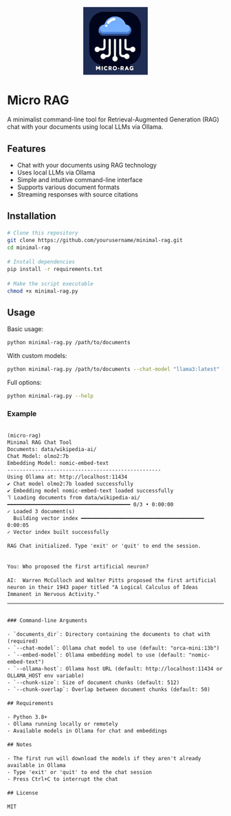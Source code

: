 <div align="center">
  <img src="img/logo.png" alt="Micro RAG Logo" width="150"/>
</div>

# Micro RAG

A minimalist command-line tool for Retrieval-Augmented Generation (RAG) chat with your documents using local LLMs via Ollama.

## Features

- Chat with your documents using RAG technology
- Uses local LLMs via Ollama
- Simple and intuitive command-line interface
- Supports various document formats
- Streaming responses with source citations

## Installation

```bash
# Clone this repository
git clone https://github.com/yourusername/minimal-rag.git
cd minimal-rag

# Install dependencies
pip install -r requirements.txt

# Make the script executable
chmod +x minimal-rag.py
```

## Usage

Basic usage:

```bash
python minimal-rag.py /path/to/documents
```

With custom models:

```bash
python minimal-rag.py /path/to/documents --chat-model "llama3:latest" --embed-model "nomic-embed-text"
```

Full options:

```bash
python minimal-rag.py --help
```

### Example

```shell
                                                                                                                                                                       (micro-rag) 
Minimal RAG Chat Tool
Documents: data/wikipedia-ai/
Chat Model: olmo2:7b
Embedding Model: nomic-embed-text
--------------------------------------------------
Using Ollama at: http://localhost:11434
✔ Chat model olmo2:7b loaded successfully
✔ Embedding model nomic-embed-text loaded successfully
⠹ Loading documents from data/wikipedia-ai/ ━━━━━━━━━━━━━━━━━━━━━━━━━━━━━━━━━━━━━━━━ 0/3 • 0:00:00
✓ Loaded 3 document(s)
  Building vector index ━━━━━━━━━━━━━━━━━━━━━━━━━━━━━━━━━━━━━━━━ 0:00:05
✓ Vector index built successfully

RAG Chat initialized. Type 'exit' or 'quit' to end the session.


You: Who proposed the first artificial neuron?

AI:  Warren McCulloch and Walter Pitts proposed the first artificial neuron in their 1943 paper titled "A Logical Calculus of Ideas Immanent in Nervous Activity."
```
--------------------------------------------------
```

### Command-line Arguments

- `documents_dir`: Directory containing the documents to chat with (required)
- `--chat-model`: Ollama chat model to use (default: "orca-mini:13b")
- `--embed-model`: Ollama embedding model to use (default: "nomic-embed-text")
- `--ollama-host`: Ollama host URL (default: http://localhost:11434 or OLLAMA_HOST env variable)
- `--chunk-size`: Size of document chunks (default: 512)
- `--chunk-overlap`: Overlap between document chunks (default: 50)

## Requirements

- Python 3.8+
- Ollama running locally or remotely
- Available models in Ollama for chat and embeddings

## Notes

- The first run will download the models if they aren't already available in Ollama
- Type 'exit' or 'quit' to end the chat session
- Press Ctrl+C to interrupt the chat

## License

MIT
